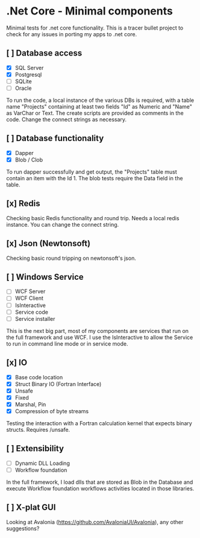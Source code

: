 # .Net Core - Minimal components
Minimal tests for .net core functionality. This is a tracer bullet project to check for any issues in porting my apps to .net core. 

##  [ ]  Database access
- [x] SQL Server
- [x] Postgresql
- [ ] SQLite
- [ ] Oracle

To run the code, a local instance of the various DBs is required, with a table name "Projects" containing at least two fields "Id" as Numeric and "Name" as VarChar or Text. The create scripts are provided as comments in the code. Change the connect strings as necessary. 

##  [ ] Database functionality
- [x] Dapper
- [x] Blob / Clob

To run dapper successfully and get output, the "Projects" table must contain an item with the Id 1.
The blob tests require the Data field in the table.  

## [x] Redis

Checking basic Redis functionality and round trip. Needs a local redis instance. You can change the connect string. 

## [x] Json (Newtonsoft)

Checking basic round tripping on newtonsoft's json. 

## [ ] Windows Service
- [ ] WCF Server
- [ ] WCF Client
- [ ] IsInteractive
- [ ] Service code 
- [ ] Service installer

This is the next big part, most of my components are services that run on the full framework and use WCF. I use the IsInteractive to allow the Service to run in command line mode or in service mode.

## [x] IO
- [x] Base code location
- [x] Struct Binary IO (Fortran Interface)
- [x] Unsafe
- [x] Fixed
- [x] Marshal, Pin
- [x] Compression of byte streams

Testing the interaction with a Fortran calculation kernel that expects binary structs. Requires /unsafe. 

## [ ] Extensibility
- [ ] Dynamic DLL Loading
- [ ] Workflow foundation

In the full framework, I load dlls that are stored as Blob in the Database and execute Workflow foundation workflows activities located in those libraries. 

## [ ] X-plat GUI

Looking at Avalonia (https://github.com/AvaloniaUI/Avalonia), any other suggestions?
